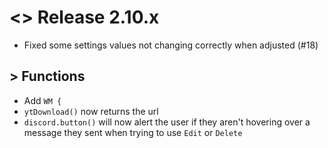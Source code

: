# <> Release 2.10.x
- Fixed some settings values not changing correctly when adjusted (#18)

## > Functions
- Add `WM {`
- `ytDownload()` now returns the url
- `discord.button()` will now alert the user if they aren't hovering over a message they sent when trying to use `Edit` or `Delete`